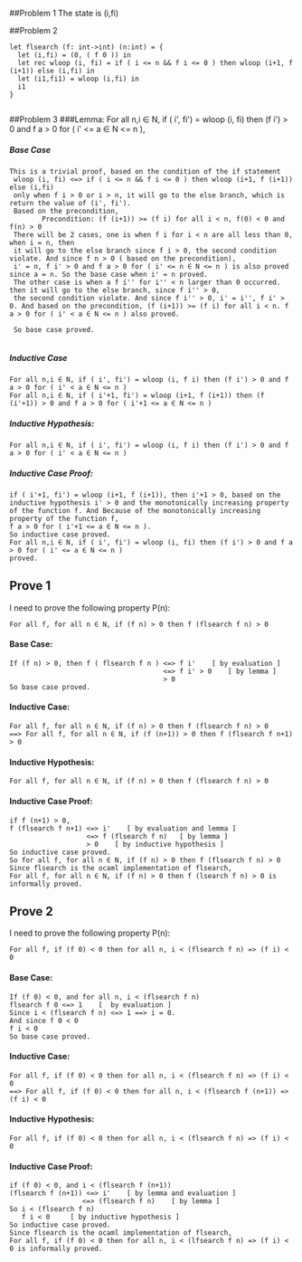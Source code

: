 ##Problem 1
The state is (i,fi)

##Problem 2
```
let flsearch (f: int->int) (n:int) = {
  let (i,fi) = (0, ( f 0 )) in
  let rec wloop (i, fi) = if ( i <= n && f i <= 0 ) then wloop (i+1, f (i+1)) else (i,fi) in  
  let (i1,fi1) = wloop (i,fi) in
  i1
}


```
##Problem 3
###Lemma: 
For all n,i ∈ N, if ( i', fi') = wloop (i, fi) then (f i') > 0 and f a > 0 for ( i' <= a ∈ N <= n ), 
##### Base Case
```
This is a trivial proof, based on the condition of the if statement
 wloop (i, fi) <=> if ( i <= n && f i <= 0 ) then wloop (i+1, f (i+1)) else (i,fi) 
 only when f i > 0 or i > n, it will go to the else branch, which is return the value of (i', fi').
 Based on the precondition, 
        Precondition: (f (i+1)) >= (f i) for all i < n, f(0) < 0 and f(n) > 0
 There will be 2 cases, one is when f i for i < n are all less than 0, when i = n, then 
 it will go to the else branch since f i > 0, the second condition violate. And since f n > 0 ( based on the precondition),
 i' = n, f i' > 0 and f a > 0 for ( i' <= n ∈ N <= n ) is also proved since a = n. So the base case when i' = n proved.
 The other case is when a f i'' for i'' < n larger than 0 occurred. then it will go to the else branch, since f i'' > 0,
 the second condition violate. And since f i'' > 0, i' = i'', f i' > 0. And based on the precondition, (f (i+1)) >= (f i) for all i < n. f a > 0 for ( i' < a ∈ N <= n ) also proved. 
 
 So base case proved. 
 
```
##### Inductive Case
```
For all n,i ∈ N, if ( i', fi') = wloop (i, f i) then (f i') > 0 and f a > 0 for ( i' < a ∈ N <= n )
For all n,i ∈ N, if ( i'+1, fi') = wloop (i+1, f (i+1)) then (f (i'+1)) > 0 and f a > 0 for ( i'+1 <= a ∈ N <= n )

```
##### Inductive Hypothesis:
```
For all n,i ∈ N, if ( i', fi') = wloop (i, f i) then (f i') > 0 and f a > 0 for ( i' < a ∈ N <= n )
```
##### Inductive Case Proof:
```
if ( i'+1, fi') = wloop (i+1, f (i+1)), then i'+1 > 0, based on the inductive hypothesis i' > 0 and the monotonically increasing property of the function f. And Because of the monotonically increasing property of the function f, 
f a > 0 for ( i'+1 <= a ∈ N <= n ). 
So inductive case proved. 
For all n,i ∈ N, if ( i', fi') = wloop (i, fi) then (f i') > 0 and f a > 0 for ( i' <= a ∈ N <= n )
proved.
```

## Prove 1
I need to prove the following property P(n):
```
For all f, for all n ∈ N, if (f n) > 0 then f (flsearch f n) > 0
```

#### Base Case:
```
If (f n) > 0, then f ( flsearch f n ) <=> f i'    [ by evaluation ] 
                                      <=> f i' > 0    [ by lemma ]
                                      > 0
So base case proved. 
```
#### Inductive Case:
```
For all f, for all n ∈ N, if (f n) > 0 then f (flsearch f n) > 0
==> For all f, for all n ∈ N, if (f (n+1)) > 0 then f (flsearch f n+1) > 0
```
#### Inductive Hypothesis:
```
For all f, for all n ∈ N, if (f n) > 0 then f (flsearch f n) > 0
```
#### Inductive Case Proof:
```
if f (n+1) > 0, 
f (flsearch f n+1) <=> i'    [ by evaluation and lemma ]
                   <=> f (flsearch f n)   [ by lemma ]
                   > 0    [ by inductive hypothesis ]
So inductive case proved. 
So for all f, for all n ∈ N, if (f n) > 0 then f (flsearch f n) > 0
Since flsearch is the ocaml implementation of flsearch, 
For all f, for all n ∈ N, if (f n) > 0 then f (lsearch f n) > 0 is informally proved. 
```
## Prove 2
I need to prove the following property P(n):
```
For all f, if (f 0) < 0 then for all n, i < (flsearch f n) => (f i) < 0
```

#### Base Case:
```
If (f 0) < 0, and for all n, i < (flsearch f n)
flsearch f 0 <=> 1    [  by evaluation ]
Since i < (flsearch f n) <=> 1 ==> i = 0.
And since f 0 < 0
f i < 0
So base case proved. 
```
#### Inductive Case:
```
For all f, if (f 0) < 0 then for all n, i < (flsearch f n) => (f i) < 0
==> For all f, if (f 0) < 0 then for all n, i < (flsearch f (n+1)) => (f i) < 0
```
#### Inductive Hypothesis:
```
For all f, if (f 0) < 0 then for all n, i < (flsearch f n) => (f i) < 0
```
#### Inductive Case Proof:
```
if (f 0) < 0, and i < (flsearch f (n+1))
(flsearch f (n+1)) <=> i'    [ by lemma and evaluation ]
                  <=> (flsearch f n)    [ by lemma ]
So i < (flsearch f n)
   f i < 0     [ by inductive hypothesis ]
So inductive case proved.    
Since flsearch is the ocaml implementation of flsearch, 
For all f, if (f 0) < 0 then for all n, i < (lfsearch f n) => (f i) < 0 is informally proved.
```
